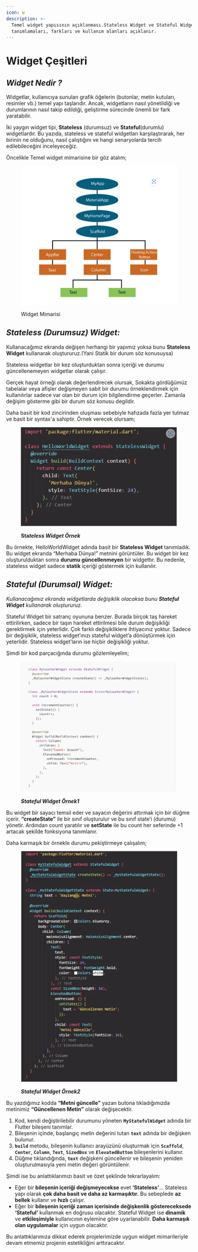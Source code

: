 ```yaml
---
icon: w
description: >-
  Temel widget yapısının açıklanması.Stateless Widget ve Stateful Widget
  tanımlamaları, farkları ve kullanım alanları açıklanır.
---
```


# Widget Çeşitleri

## _Widget Nedir ?_&#x20;

&#x20; Widgetlar, kullanıcıya sunulan grafik öğelerin (butonlar, metin kutuları, resimler vb.) temel yapı taşlarıdır. Ancak, widgetların nasıl yönetildiği ve durumlarının nasıl takip edildiği, geliştirme sürecinde önemli bir fark yaratabilir.

&#x20;  İki yaygın widget tipi, **Stateless** (durumsuz) ve **Stateful**(durumlu) widgetlardır. Bu yazıda, stateless ve stateful widgetları karşılaştırarak, her birinin ne olduğunu, nasıl çalıştığını ve hangi senaryolarda tercih edilebileceğini inceleyeceğiz. &#x20;

&#x20;  Öncelikle Temel widget mimarisine bir göz atalım;&#x20;

<div data-full-width="false"><figure><img src="../.gitbook/assets/image (3).png" alt="Temel widget mimarisi"><figcaption><p>Widget Mimarisi</p></figcaption></figure></div>



## _Stateless (Durumsuz) Widget:_&#x20;

&#x20;  Kullanacağımız ekranda değişen herhangi bir yapımız yoksa bunu **Stateless Widget** kullanarak oluştururuz.(Yani Statik bir durum söz konusuysa)

&#x20;  Stateless widgetlar bir kez oluşturduktan sonra içeriği ve durumu güncellenemeyen widgetlar olarak çalışır.

&#x20;  Gerçek hayat örneği olarak değerlendirecek olursak, Sokakta gördüğümüz tabelalar veya afişler değişmeyen sabit bir durumu örneklendirmek için kullanılırlar sadece var olan bir durum için bilgilendirme geçerler. Zamanla değişim gösterme gibi bir durum söz konusu degildir.

&#x20;  Daha basit bir kod zincirinden oluşması sebebiyle hafızada fazla yer tutmaz ve basit bir syntax'a sahiptir. Örnek verecek olursam;&#x20;

<figure><img src="../.gitbook/assets/image (4).png" alt=""><figcaption><p><strong>Sta</strong><em><strong>teless Widget Örnek</strong></em></p></figcaption></figure>

&#x20;  Bu örnekte, HelloWorldWidget adında basit bir **Stateless Widget** tanımladık. Bu widget ekranda “Merhaba Dünya!” metnini görüntüler. Bu widget bir kez oluşturulduktan sonra **durumu güncellenmeyen** bir widgettır. Bu nedenle, stateless widget sadece **statik** içeriği göstermek için kullanılır.



## _Stateful (Durumsal) Widget:_ &#x20;

&#x20; _Kullanacağımız ekranda widgetlarda değişiklik olacaksa bunu **Stateful Widget** kullanarak oluştururuz._

&#x20;  Stateful Widget bir satranç oyununa benzer. Burada birçok taş hareket ettirilirken, sadece bir taşın hareket ettirilmesi bile durum değişikliği gerektirmek için yeterlidir. Çok farklı değişikliklere ihtiyacınız yoktur. Sadece bir değişiklik, stateless widget’ınızı stateful widget’a dönüştürmek için yeterlidir. Stateless widget’ların ise hiçbir değişikliği yoktur.

&#x20;  Şimdi bir kod parçacığında durumu gözlemleyelim;

<figure><img src="../.gitbook/assets/image (5).png" alt=""><figcaption><p><em><strong>Stateful Widget Örnek1</strong></em></p></figcaption></figure>

&#x20;  Bu widget bir sayacı temsil eder ve sayacın değerini attırmak için bir düğme içerir. **“createState”** ile bir sınıf oluşturulur ve bu sınıf state’i (durumu) yönetir. Ardından count yaratılır ve **setState** ile bu count her seferinde +1 artacak şekilde fonksiyona tanımlanır. &#x20;

&#x20;  Daha karmaşık bir örnekle durumu pekiştirmeye çalışalım;&#x20;

<figure><img src="../.gitbook/assets/image (6).png" alt=""><figcaption><p><em><strong>Stateful Widget Örnek2</strong></em></p></figcaption></figure>

&#x20;  Bu yazdığımız kodda **“Metni güncelle”** yazan butona tıkladığımızda metinimiz **“Güncellenen Metin”** olarak değişecektir.

1. Kod, kendi değiştirilebilir durumunu yöneten **`MyStatefulWidget`** adında bir Flutter bileşeni tanımlar.
2. Bileşenin içinde, başlangıç metin değerini tutan **`text`** adında bir değişken bulunur.
3. **`build`** metodu, bileşenin kullanıcı arayüzünü oluşturmak için **`Scaffold`**, **`Center`**, **`Column`**, **`Text`**, **`SizedBox`** ve **`ElevatedButton`** bileşenlerini kullanır.
4. Düğme tıklandığında, **`text`** değişkeni güncellenir ve bileşenin yeniden oluşturulmasıyla yeni metin değeri görüntülenir.

&#x20;  Şimdi ise bu anlattıklarımızı basit ve özet şeklinde tekrarlayalım:

* Eğer bir **bileşenin içeriği değişmeyecekse** evet **‘Stateless’**… Stateless yapı olarak **çok daha basit ve daha az karmaşıktır.** Bu sebeplede **az bellek** kullanır ve **hızlı** çalışır.
* Eğer bir **bileşenin içeriği zaman içerisinde değişkenlik göstereceksede** **‘Stateful’** kullanmak en doğrusu olacaktır. Stateful Widget ise **dinamik** ve **etkileşimiyle** kullanıcının eylemine göre uyarlanabilir. **Daha karmaşık olan uygulamalar** için uygun olacaktır.

&#x20;  Bu anlattıklarımıza dikkat ederek projelerimizde uygun widget mimarileriyle devam etmemiz projenin estetikliğini arttıracaktır.&#x20;

&#x20;
